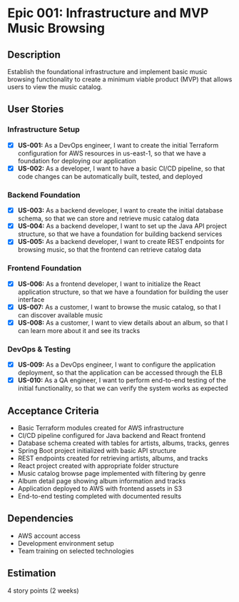 # Epic 001: Infrastructure and MVP Music Browsing

## Description
Establish the foundational infrastructure and implement basic music browsing functionality to create a minimum viable product (MVP) that allows users to view the music catalog.

## User Stories

### Infrastructure Setup
- [x] **US-001:** As a DevOps engineer, I want to create the initial Terraform configuration for AWS resources in us-east-1, so that we have a foundation for deploying our application
- [x] **US-002:** As a developer, I want to have a basic CI/CD pipeline, so that code changes can be automatically built, tested, and deployed

### Backend Foundation
- [x] **US-003:** As a backend developer, I want to create the initial database schema, so that we can store and retrieve music catalog data
- [x] **US-004:** As a backend developer, I want to set up the Java API project structure, so that we have a foundation for building backend services
- [x] **US-005:** As a backend developer, I want to create REST endpoints for browsing music, so that the frontend can retrieve catalog data

### Frontend Foundation
- [x] **US-006:** As a frontend developer, I want to initialize the React application structure, so that we have a foundation for building the user interface
- [x] **US-007:** As a customer, I want to browse the music catalog, so that I can discover available music
- [x] **US-008:** As a customer, I want to view details about an album, so that I can learn more about it and see its tracks

### DevOps & Testing
- [x] **US-009:** As a DevOps engineer, I want to configure the application deployment, so that the application can be accessed through the ELB
- [x] **US-010:** As a QA engineer, I want to perform end-to-end testing of the initial functionality, so that we can verify the system works as expected

## Acceptance Criteria
- Basic Terraform modules created for AWS infrastructure
- CI/CD pipeline configured for Java backend and React frontend
- Database schema created with tables for artists, albums, tracks, genres
- Spring Boot project initialized with basic API structure
- REST endpoints created for retrieving artists, albums, and tracks
- React project created with appropriate folder structure
- Music catalog browse page implemented with filtering by genre
- Album detail page showing album information and tracks
- Application deployed to AWS with frontend assets in S3
- End-to-end testing completed with documented results

## Dependencies
- AWS account access
- Development environment setup
- Team training on selected technologies

## Estimation
4 story points (2 weeks)
